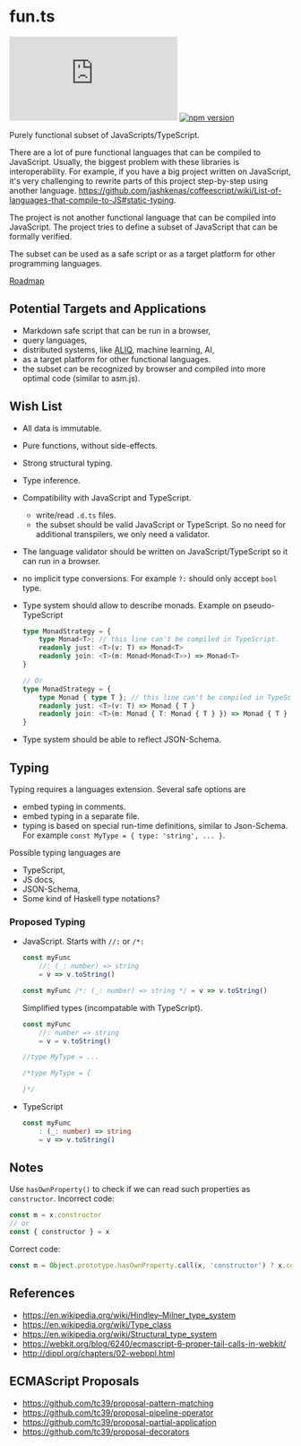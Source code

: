 # fun.ts

[![Build Status](https://dev.azure.com/ts-common/ts-common/_apis/build/status/ts-common.fun.ts?branchName=master)](https://dev.azure.com/ts-common/ts-common/_build/latest?definitionId=30&branchName=master) [![npm version](https://badge.fury.io/js/%40ts-common%2Ffun.ts.svg)](https://badge.fury.io/js/%40ts-common%2Ffun.ts)

Purely functional subset of JavaScripts/TypeScript.

There are a lot of pure functional languages that can be compiled to JavaScript. Usually, the biggest problem with these libraries is interoperability. For example, if you have a big project written on JavaScript, it's very challenging to rewrite parts of this project step-by-step using another language. https://github.com/jashkenas/coffeescript/wiki/List-of-languages-that-compile-to-JS#static-typing.

The project is not another functional language that can be compiled into JavaScript. The project tries to define a subset of JavaScript that can be formally verified.

The subset can be used as a safe script or as a target platform for other programming languages.

[Roadmap](doc/roadmap.md)

## Potential Targets and Applications

- Markdown safe script that can be run in a browser,
- query languages,
- distributed systems, like [ALIQ](https://github.com/aliq-lang/), machine learning, AI,
- as a target platform for other functional languages.
- the subset can be recognized by browser and compiled into more optimal code (similar to asm.js).

## Wish List

- All data is immutable.
- Pure functions, without side-effects.
- Strong structural typing.
- Type inference.
- Compatibility with JavaScript and TypeScript.
  - write/read `.d.ts` files.
  - the subset should be valid JavaScript or TypeScript. So no need for additional transpilers, we only need a validator.
- The language validator should be written on JavaScript/TypeScript so it can run in a browser.
- no implicit type conversions. For example `?:` should only accept `bool` type.
- Type system should allow to describe monads. Example on pseudo-TypeScript

  ```ts
  type MonadStrategy = {
      type Monad<T>; // this line can't be compiled in TypeScript.
      readonly just: <T>(v: T) => Monad<T>
      readonly join: <T>(m: Monad<Monad<T>>) => Monad<T>
  }

  // Or
  type MonadStrategy = {
      type Monad { type T }; // this line can't be compiled in TypeScript.
      readonly just: <T>(v: T) => Monad { T }
      readonly join: <T>(m: Monad { T: Monad { T } }) => Monad { T }
  }
  ```

- Type system should be able to reflect JSON-Schema.

## Typing

Typing requires a languages extension. Several safe options are

- embed typing in comments.
- embed typing in a separate file.
- typing is based on special run-time definitions, similar to Json-Schema. For example `const MyType = { type: 'string', ... }`.

Possible typing languages are

- TypeScript,
- JS docs,
- JSON-Schema,
- Some kind of Haskell type notations?

### Proposed Typing

- JavaScript. Starts with `//:` or `/*:`

  ```js
  const myFunc
      //: (_: number) => string
      = v => v.toString()
  ```

  ```js
  const myFunc /*: (_: number) => string */ = v => v.toString()
  ```

  Simplified types (incompatable with TypeScript).

  ```js
  const myFunc
      //: number => string
      = v = v.toString()
  ```

  ```js
  //type MyType = ...
  ```

  ```ts
  /*type MyType = {

  }*/
  ```

- TypeScript

  ```ts
  const myFunc
      : (_: number) => string
      = v => v.toString()
  ```

## Notes

Use `hasOwnProperty()` to check if we can read such properties as `constructor`. Incorrect code:

```js
const m = x.constructor
// or
const { constructor } = x
```

Correct code:

```js
const m = Object.prototype.hasOwnProperty.call(x, 'constructor') ? x.constructor : undefined
```

## References

- https://en.wikipedia.org/wiki/Hindley–Milner_type_system
- https://en.wikipedia.org/wiki/Type_class
- https://en.wikipedia.org/wiki/Structural_type_system
- https://webkit.org/blog/6240/ecmascript-6-proper-tail-calls-in-webkit/
- http://dippl.org/chapters/02-webppl.html

## ECMAScript Proposals

- https://github.com/tc39/proposal-pattern-matching
- https://github.com/tc39/proposal-pipeline-operator
- https://github.com/tc39/proposal-partial-application
- https://github.com/tc39/proposal-decorators
